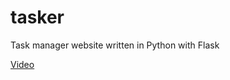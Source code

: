 # tasker
Task manager website written in Python with Flask

[Video](https://www.youtube.com/watch?v=tv9A0BXDcpE)
